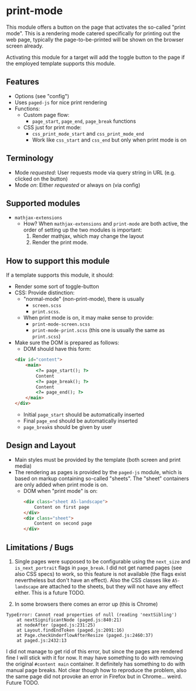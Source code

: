 # print-mode

This module offers a button on the page that activates the so-called "print mode". This is a rendering mode catered specifically for printing out the web page, typically the page-to-be-printed will be shown on the browser screen already.

Activating this module for a target will add the toggle button to the page if the employed template supports this module.


## Features
- Options (see "config")
- Uses `paged-js` for nice print rendering
- Functions:
    - Custom page flow:
        - `page_start`, `page_end`, `page_break` functions
    - CSS just for print mode:
        - `css_print_mode_start` and `css_print_mode_end`
        - Work like `css_start` and `css_end` but only when print mode is on


## Terminology
- Mode *requested*: User requests mode via query string in URL (e.g. clicked on the button)
- Mode *on*:        Either *requested* or always on (via config)


## Supported modules
- `mathjax-extensions`
    - How? When `mathjax-extensions` and `print-mode` are both active, the order of setting up the two modules is important:
        1. Render mathjax, which may change the layout
        2. Render the print mode.


## How to support this module
If a template supports this module, it should:
- Render some sort of toggle-button
- CSS: Provide distinction:
    - "normal-mode" (non-print-mode), there is usually
        - `screen.scss`
        - `print.scss`.
    - When print mode is on, it may make sense to provide:
        - `print-mode-screen.scss`
        - `print-mode-print.scss` (this one is usually the same as `print.scss`)
- Make sure the DOM is prepared as follows:
    - DOM should have this form:
    ```html
    <div id="content">
        <main>
            <?= page_start(); ?>
            Content
            <?= page_break(); ?>
            Content
            <?= page_end(); ?>
        </main>
    </div>
    ```
    - Initial `page_start` should be automatically inserted
    - Final `page_end` should be automatically inserted
    - `page_break`s should be given by user


## Design and Layout
- Main styles must be provided by the template (both screen and print media)
- The rendering as pages is provided by the `paged-js` module, which is based on markup containing so-called "sheets". The "sheet" containers are only added when print mode is on. 
    - DOM when "print mode" is on:
        ```html
        <div class="sheet A5-landscape">
            Content on first page
        </div>
        <div class="sheet">
            Content on second page
        </div>
        ```


## Limitations / Bugs
1. Single pages were supposed to be configurable using the `next_size` and `is_next_portrait` flags in `page_break`. I did not get named pages (see also CSS specs) to work, so this feature is not available (the flags exist nevertheless but don't have an effect). Also the CSS classes like `A5-landscape` are attached to the sheets, but they will not have any effect either. This is a future TODO.

2. In some browsers there comes an error up (this is Chrome)
```
TypeError: Cannot read properties of null (reading 'nextSibling')
    at nextSignificantNode (paged.js:840:21)
    at nodeAfter (paged.js:231:25)
    at Layout.findEndToken (paged.js:2091:16)
    at Page.checkUnderflowAfterResize (paged.js:2460:37)
    at paged.js:2432:13
```
I did not manage to get rid of this error, but since the pages are rendered fine I will stick with it for now. It may have something to do with removing the original `#content main` container. It definitely has something to do with manual page breaks. Not clear though how to reproduce the problem, also the same page did not provoke an error in Firefox but in Chrome... weird. Future TODO.